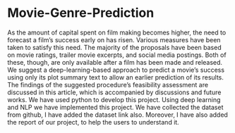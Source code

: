 # Movie-Genre-Prediction
As the amount of capital spent on film making becomes higher, the need to forecast
a film’s success early on has risen. Various measures have been taken to satisfy this
need. The majority of the proposals have been based on movie ratings, trailer movie
excerpts, and social media postings. Both of these, though, are only available after a
film has been made and released. We suggest a deep-learning-based approach to predict
a movie’s success using only its plot summary text to allow an earlier prediction of its
results. The findings of the suggested procedure’s feasibility assessment are discussed
in this article, which is accompanied by discussions and future works.
We have used python to develop this project. Using deep learning and NLP we have implemented this 
project.
We have collected the dataset from github, I have added the dataset link also. Moreover, I have also 
added the report of our project, to help the users to understand it.
